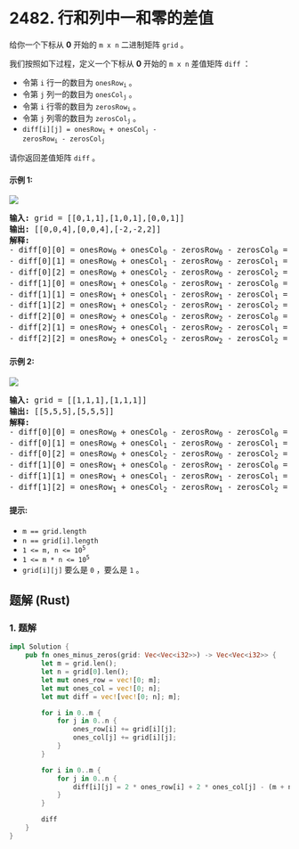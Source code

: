 # 2482. 行和列中一和零的差值
给你一个下标从 **0** 开始的 `m x n` 二进制矩阵 `grid` 。

我们按照如下过程，定义一个下标从 **0** 开始的 `m x n` 差值矩阵 `diff` ：

* 令第 `i` 行一的数目为 <code>onesRow<sub>i</sub></code> 。
* 令第 `j` 列一的数目为 <code>onesCol<sub>j</sub></code> 。
* 令第 `i` 行零的数目为 <code>zerosRow<sub>i</sub></code> 。
* 令第 `j` 列零的数目为 <code>zerosCol<sub>j</sub></code> 。
* <code>diff[i][j] = onesRow<sub>i</sub> + onesCol<sub>j</sub> - zerosRow<sub>i</sub> - zerosCol<sub>j</sub></code>

请你返回差值矩阵 `diff` 。

#### 示例 1:
![](https://assets.leetcode.com/uploads/2022/11/06/image-20221106171729-5.png)
<pre>
<strong>输入:</strong> grid = [[0,1,1],[1,0,1],[0,0,1]]
<strong>输出:</strong> [[0,0,4],[0,0,4],[-2,-2,2]]
<strong>解释:</strong>
- diff[0][0] = onesRow<sub>0</sub> + onesCol<sub>0</sub> - zerosRow<sub>0</sub> - zerosCol<sub>0</sub> = 2 + 1 - 1 - 2 = 0
- diff[0][1] = onesRow<sub>0</sub> + onesCol<sub>1</sub> - zerosRow<sub>0</sub> - zerosCol<sub>1</sub> = 2 + 1 - 1 - 2 = 0
- diff[0][2] = onesRow<sub>0</sub> + onesCol<sub>2</sub> - zerosRow<sub>0</sub> - zerosCol<sub>2</sub> = 2 + 3 - 1 - 0 = 4
- diff[1][0] = onesRow<sub>1</sub> + onesCol<sub>0</sub> - zerosRow<sub>1</sub> - zerosCol<sub>0</sub> = 2 + 1 - 1 - 2 = 0
- diff[1][1] = onesRow<sub>1</sub> + onesCol<sub>1</sub> - zerosRow<sub>1</sub> - zerosCol<sub>1</sub> = 2 + 1 - 1 - 2 = 0
- diff[1][2] = onesRow<sub>1</sub> + onesCol<sub>2</sub> - zerosRow<sub>1</sub> - zerosCol<sub>2</sub> = 2 + 3 - 1 - 0 = 4
- diff[2][0] = onesRow<sub>2</sub> + onesCol<sub>0</sub> - zerosRow<sub>2</sub> - zerosCol<sub>0</sub> = 1 + 1 - 2 - 2 = -2
- diff[2][1] = onesRow<sub>2</sub> + onesCol<sub>1</sub> - zerosRow<sub>2</sub> - zerosCol<sub>1</sub> = 1 + 1 - 2 - 2 = -2
- diff[2][2] = onesRow<sub>2</sub> + onesCol<sub>2</sub> - zerosRow<sub>2</sub> - zerosCol<sub>2</sub> = 1 + 3 - 2 - 0 = 2
</pre>

#### 示例 2:
![](https://assets.leetcode.com/uploads/2022/11/06/image-20221106171747-6.png)
<pre>
<strong>输入:</strong> grid = [[1,1,1],[1,1,1]]
<strong>输出:</strong> [[5,5,5],[5,5,5]]
<strong>解释:</strong>
- diff[0][0] = onesRow<sub>0</sub> + onesCol<sub>0</sub> - zerosRow<sub>0</sub> - zerosCol<sub>0</sub> = 3 + 2 - 0 - 0 = 5
- diff[0][1] = onesRow<sub>0</sub> + onesCol<sub>1</sub> - zerosRow<sub>0</sub> - zerosCol<sub>1</sub> = 3 + 2 - 0 - 0 = 5
- diff[0][2] = onesRow<sub>0</sub> + onesCol<sub>2</sub> - zerosRow<sub>0</sub> - zerosCol<sub>2</sub> = 3 + 2 - 0 - 0 = 5
- diff[1][0] = onesRow<sub>1</sub> + onesCol<sub>0</sub> - zerosRow<sub>1</sub> - zerosCol<sub>0</sub> = 3 + 2 - 0 - 0 = 5
- diff[1][1] = onesRow<sub>1</sub> + onesCol<sub>1</sub> - zerosRow<sub>1</sub> - zerosCol<sub>1</sub> = 3 + 2 - 0 - 0 = 5
- diff[1][2] = onesRow<sub>1</sub> + onesCol<sub>2</sub> - zerosRow<sub>1</sub> - zerosCol<sub>2</sub> = 3 + 2 - 0 - 0 = 5
</pre>

#### 提示:
* `m == grid.length`
* `n == grid[i].length`
* <code>1 <= m, n <= 10<sup>5</sup></code>
* <code>1 <= m * n <= 10<sup>5</sup></code>
* `grid[i][j]` 要么是 `0` ，要么是 `1` 。

## 题解 (Rust)

### 1. 题解
```Rust
impl Solution {
    pub fn ones_minus_zeros(grid: Vec<Vec<i32>>) -> Vec<Vec<i32>> {
        let m = grid.len();
        let n = grid[0].len();
        let mut ones_row = vec![0; m];
        let mut ones_col = vec![0; n];
        let mut diff = vec![vec![0; n]; m];

        for i in 0..m {
            for j in 0..n {
                ones_row[i] += grid[i][j];
                ones_col[j] += grid[i][j];
            }
        }

        for i in 0..m {
            for j in 0..n {
                diff[i][j] = 2 * ones_row[i] + 2 * ones_col[j] - (m + n) as i32;
            }
        }

        diff
    }
}
```
